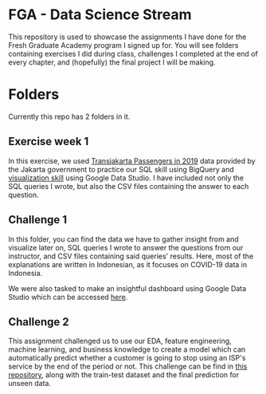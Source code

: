 # FGA - Data Science Stream

This repository is used to showcase the assignments I have done for the Fresh Graduate Academy program I signed up for. You will see folders containing exercises I did during class, challenges I completed at the end of every chapter, and (hopefully) the final project I will be making.


# Folders

Currently this repo has 2 folders in it.

## Exercise week 1

In this exercise, we used [Transjakarta Passengers in 2019](https://data.jakarta.go.id/dataset/data-jumlah-penumpang-trans-jakarta-tahun-2019-kpi) data provided by the Jakarta government to practice our SQL skill using BigQuery and [visualization skill](https://datastudio.google.com/s/r9wW84fGnsQ) using Google Data Studio. I have included not only the SQL queries I wrote, but also the CSV files containing the answer to each question. 

## Challenge 1

In this folder, you can find the data we have to gather insight from and visualize later on, SQL queries I wrote to answer the questions from our instructor, and CSV files containing said queries' results. Here, most of the explanations are written in Indonesian, as it focuses on COVID-19 data in Indonesia.

We were also tasked to make an insightful dashboard using Google Data Studio which can be accessed [here](https://datastudio.google.com/s/jhdgdxTTt18).

## Challenge 2

This assignment challenged us to use our EDA, feature engineering, machine learning, and business knowledge to create a model which can automatically predict whether a customer is going to stop using an ISP's service by the end of the period or not. This challenge can be find in [this repository](https://github.com/syafa-kh/CustomerChurnML), along with the train-test dataset and the final prediction for unseen data.
